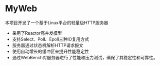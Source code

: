 # MyWeb

本项目开发了一个基于Linux平台的轻量级HTTP服务器
* 采用了Reactor高并发模型
* 支持Select、Poll、Epoll三种IO复用方式
* 服务器通过状态机解析HTTP请求报文
* 使用自动增长的缓冲区来提升性能稳定性
* 通过WebBench对服务器进行了性能和压力测试，确保了其稳定性和可靠性。
